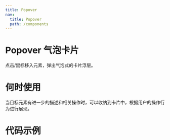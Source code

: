 ```yaml
---
title: Popover
nav:
  title: Popover
  path: /components
---
```


# Popover 气泡卡片

点击/鼠标移入元素，弹出气泡式的卡片浮层。

# 何时使用

当目标元素有进一步的描述和相关操作时，可以收纳到卡片中，根据用户的操作行为进行展现。

# 代码示例

<code src="./demos/basic.tsx" />
<code src="./demos/hover.tsx" />
